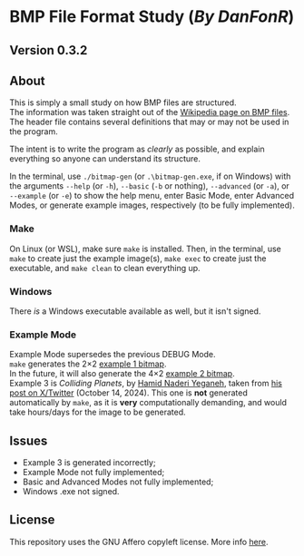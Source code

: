 # BMP File Format Study (*By DanFonR*)

## Version 0.3.2

## About

This is simply a small study on how BMP files are structured.  
The information was taken straight out of the [Wikipedia page on BMP files](https://en.wikipedia.org/wiki/BMP_file_format).  
The header file contains several definitions that may or may not be used in the program.  

The intent is to write the program as *clearly* as possible, and explain everything so anyone can understand its structure.  

In the terminal, use ```./bitmap-gen``` (or ```.\bitmap-gen.exe```, if on Windows) with the arguments ```--help``` (or ```-h```), ```--basic``` (```-b``` or nothing), ```--advanced``` (or ```-a```), or ```--example``` (or ```-e```) to show the help menu, enter Basic Mode, enter Advanced Modes, or generate example images, respectively (to be fully implemented).  

### Make

On Linux (or WSL), make sure ```make``` is installed. Then, in the terminal, use ```make``` to create just the example image(s), ```make exec``` to create just the executable, and ```make clean``` to clean everything up.  

### Windows

There *is* a Windows executable available as well, but it isn't signed.  

### Example Mode

Example Mode supersedes the previous DEBUG Mode.  
```make``` generates the 2×2 [example 1 bitmap](https://upload.wikimedia.org/wikipedia/commons/e/e8/Bmp_format.svg).  
In the future, it will also generate the 4×2 [example 2 bitmap](https://upload.wikimedia.org/wikipedia/commons/thumb/3/36/Bmp_format2.svg/390px-Bmp_format2.svg.png).  
Example 3 is _Colliding Planets_, by [Hamid Naderi Yeganeh](https://en.wikipedia.org/wiki/Hamid_Naderi_Yeganeh), taken from [his post on X/Twitter](https://x.com/naderi_yeganeh/status/1845760888512414061) (October 14, 2024). This one is **not** generated automatically by ```make```, as it is **very** computationally demanding, and would take hours/days for the image to be generated.  

## Issues

- Example 3 is generated incorrectly;  
- Example Mode not fully implemented;  
- Basic and Advanced Modes not fully implemented;  
- Windows .exe not signed.    

## License

This repository uses the GNU Affero copyleft license. More info [here](https://www.gnu.org/licenses/agpl-3.0.en.html).  
